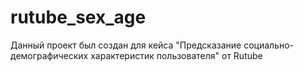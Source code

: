 # rutube_sex_age
Данный проект был создан для кейса "Предсказание социально-демографических характеристик пользователя" от Rutube